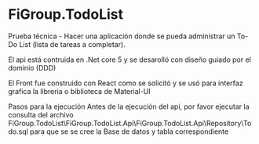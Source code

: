 # FiGroup.TodoList
Prueba técnica - Hacer una aplicación donde se pueda administrar un To-Do List (lista de tareas a completar).

El api está contruida en .Net core 5 y se desarolló con diseño guiado por el dominio (DDD)

El Front fue construido con React como se solicitó y se usó para interfaz grafica la libreria o biblioteca de Material-UI

Pasos para la ejecución
Antes de la ejecución del api, por favor ejecutar la consulta del archivo FiGroup.TodoList\FiGroup.TodoList.Api\FiGroup.TodoList.Api\Repository\Todo.sql para que se se cree la Base de datos y tabla correspondiente
